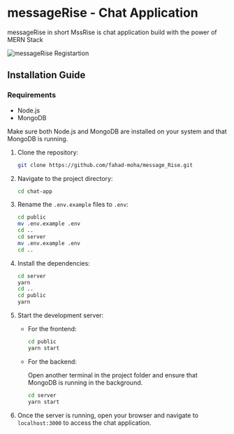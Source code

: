 # messageRise - Chat Application
messageRise in short MssRise is chat application build with the power of MERN Stack

![messageRise Registartion](https://github.com/fahad-moha/message_Rise/assets/134622803/e4c800bb-f42f-45ca-aa27-a4d2fd78684d)



## Installation Guide

### Requirements

- Node.js
- MongoDB

Make sure both Node.js and MongoDB are installed on your system and that MongoDB is running.

1. Clone the repository:

   ```bash
   git clone https://github.com/fahad-moha/message_Rise.git
   ```

2. Navigate to the project directory:

   ```bash
   cd chat-app
   ```

3. Rename the `.env.example` files to `.env`:

   ```bash
   cd public
   mv .env.example .env
   cd ..
   cd server
   mv .env.example .env
   cd ..
   ```

4. Install the dependencies:

   ```bash
   cd server
   yarn
   cd ..
   cd public
   yarn
   ```

5. Start the development server:

   - For the frontend:

     ```bash
     cd public
     yarn start
     ```

   - For the backend:

     Open another terminal in the project folder and ensure that MongoDB is running in the background.

     ```bash
     cd server
     yarn start
     ```

6. Once the server is running, open your browser and navigate to `localhost:3000` to access the chat application.

